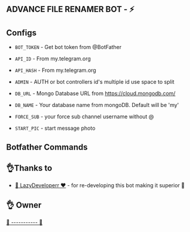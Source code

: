 ## ADVANCE FILE RENAMER BOT - ⚡ 


## Configs 

* `BOT_TOKEN`  - Get bot token from @BotFather

* `API_ID` - From my.telegram.org 

* `API_HASH` - From my.telegram.org 

* `ADMIN` - AUTH or bot controllers id's multiple id use space to split 

* `DB_URL`  - Mongo Database URL from https://cloud.mongodb.com/

* `DB_NAME`  - Your database name from mongoDB. Default will be 'my'

* `FORCE_SUB` - your force sub channel username without @ 

* `START_PIC` - start message photo

## Botfather Commands


## 👌Thanks to
- [🍟 LazyDeveloperr ❤](https://telegram.me/LazyDeveloperr) - for re-developing this bot making it superior 🚀 


## 👌 Owner 
<a href="https://telegram.me/--------">
   <p>👑 ----------- 👑</p>
  </a>

